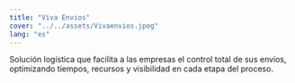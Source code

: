 ```yaml
---
title: "Viva Envios"
cover: "../../assets/Vivaenvios.jpeg"
lang: "es"
---
```

Solución logística que facilita a las empresas el control total de sus envíos, optimizando tiempos, recursos y visibilidad en cada etapa del proceso.
